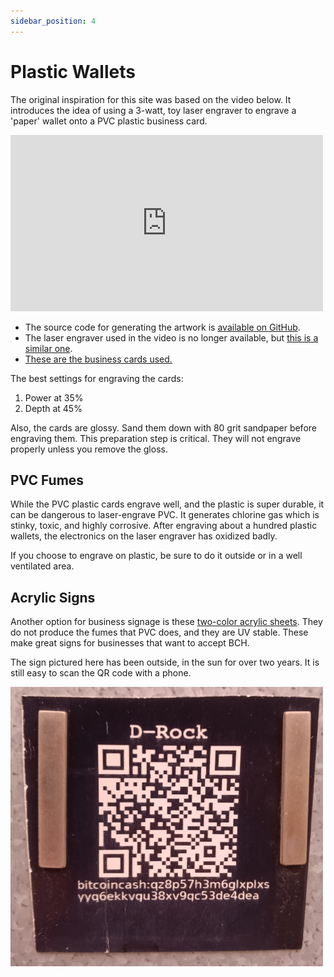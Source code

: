 ```yaml
---
sidebar_position: 4
---
```


# Plastic Wallets

The original inspiration for this site was based on the video below. It introduces the idea of using a 3-watt, toy laser engraver to engrave a 'paper' wallet onto a PVC plastic business card.

<iframe width="500" height="282" src="https://www.youtube.com/embed/3qn0mmfwlBQ" title="Laser Engraved Plastic BCH Wallet" frameborder="0" allow="accelerometer; autoplay; clipboard-write; encrypted-media; gyroscope; picture-in-picture; web-share; fullscreen" referrerpolicy="strict-origin-when-cross-origin" allowfullscreen></iframe>

- The source code for generating the artwork is [available on GitHub](https://github.com/christroutner/plastic-wallet).
- The laser engraver used in the video is no longer available, but [this is a similar one](https://amzn.to/3Y2rgly).
- [These are the business cards used.](https://amzn.to/3bV3cHj)

The best settings for engraving the cards:

1. Power at 35%
2. Depth at 45%

Also, the cards are glossy. Sand them down with 80 grit sandpaper before engraving them. This preparation step is critical. They will not engrave properly unless you remove the gloss.

## PVC Fumes

While the PVC plastic cards engrave well, and the plastic is super durable, it can be dangerous to laser-engrave PVC. It generates chlorine gas which is stinky, toxic, and highly corrosive. After engraving about a hundred plastic wallets, the electronics on the laser engraver has oxidized badly.

If you choose to engrave on plastic, be sure to do it outside or in a well ventilated area.

## Acrylic Signs

Another option for business signage is these [two-color acrylic sheets](https://amzn.to/47IJRGG). They do not produce the fumes that PVC does, and they are UV stable. These make great signs for businesses that want to accept BCH.

The sign pictured here has been outside, in the sun for over two years. It is still easy to scan the QR code with a phone.

![Acrylic Sign](./static/img/acrylic-sign.jpg)
